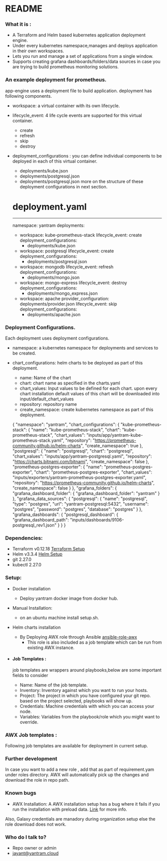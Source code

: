 # README #

### What it is : 
* A Terraform and Helm based kubernetes application deployment engine.
* Under every kubernetes namespace,manages and deploys application in their own workspaces.
* Lets you run and manage a set of applications from a single window.
* Supports creating grafana dashboards/folders/data sources in case you are trying to build prometheus monitoring solutions.

### An example deployment for prometheus. 
app-engine uses a deployment file to build application.  deployment has following components.
  * workspace: a virtual container with its own lifecycle.
  * lifecycle_event: 4 life cycle events are supported for this virtual container.
      * create
      * refresh
      * skip
      * destroy
  * deployment_configurations : you can define individual components to be deployed in each of this virtual container.
      * deployments/kube.json
      * deployments/postgresql.json
      * deployments/postgresql.json
  more on the structure of these deployment configurations in next section.

   
    # deployment.yaml 
    ---
    namespace: yantram
    deployments:
    - workspace: kube-prometheus-stack
      lifecycle_event: create
      deployment_configurations:
        - deployments/kube.json
    - workspace: postgresql
      lifecycle_event: create
      deployment_configurations:
        - deployments/postgresql.json
    - workspace: mongodb
      lifecycle_event: refresh
      deployment_configurations:
        - deployments/mongo.json
    - workspace: mongo-express
      lifecycle_event: destroy
      deployment_configurations:
        - deployments/mongo_express.json
    - workspace: apache
      provider_configuration: deployments/provider.json
      lifecycle_event: skip
      deployment_configurations:
        - deployments/apache.json


### Deployment Configurations. 
Each deployment uses deployment configurations.
  * namespace: a kubernetes namespace for deployments and services to be created.
  * chart_configurations: helm charts to be deployed as part of this deployment.
     * name: Name of the chart 
     * chart: chart name as specified in the charts.yaml 
     * chart_values: Input values to be defined for each chart. upon every chart installation default values of this chart will be downloaded into input/default_chart_values   
     * repository: repository name 
     * create_namespace: create kubernetes namespace as part of this deployment. 

   
    {
      "namespace": "yantram",
      "chart_configurations": {
        "kube-prometheus-stack": {
            "name": "kube-prometheus-stack",
            "chart": "kube-prometheus-stack",
            "chart_values": "inputs/app/yantram-kube-prometheus-stack.yaml",
            "repository": "https://prometheus-community.github.io/helm-charts",
            "create_namespace": true
        },
        "postgresql": {
            "name": "postgresql",
            "chart": "postgresql",
            "chart_values": "inputs/app/yantram-postgresql.yaml",
            "repository": "https://charts.bitnami.com/bitnami",
            "create_namespace": false
        },
        "prometheus-postgres-exporter": {
            "name": "prometheus-postgres-exporter",
            "chart": "prometheus-postgres-exporter",
            "chart_values": "inputs/exporters/yantram-prometheus-postgres-exporter.yaml",
            "repository": "https://prometheus-community.github.io/helm-charts",
            "create_namespace": false
        }
      },
      "grafana_folders": {
        "grafana_dashboard_folder": {
          "grafana_dashboard_folder": "yantram"
        }
      },
      "grafana_data_sources": {
        "postgresql": {
          "name": "postgresql",
          "type": "postgres",
          "url": "yantram-postgresql:5432",
          "username": "postgres",
          "password": "postgres",
          "database": "postgres"
        }
      },
      "grafana_dashboards": {
        "postgresql_dashboard": {
          "grafana_dashboard_path": "inputs/dashboards/9106-postgresql_rev1.json"
        }
      }
    }  


### Dependencies:
   * Terraform v0.12.18 [Terraform Setup](https://learn.hashicorp.com/tutorials/terraform/install-cli)
   * Helm v3.3.4 [Helm Setup](https://helm.sh/docs/intro/install/)
   * git 2.27.0
   * kubectl 2.27.0

### Setup: 
  * Docker installation
      * Deploy yantram docker image from docker hub.
  * Manual Installation:
      * on an ubuntu machine install setup.sh.
  * Helm charts installation
      * By Deploying AWX role through Ansible [ansible-role-awx](https://github.com/geerlingguy/ansible-role-awx)
        * This role is also included as a job template which can be run from existing AWX instance.
 

* #### Job Templates : 
  job templates are wrappers around playbooks,below are some important fields to consider
    * Name: Name of the job template.
    * Inventory: Inventory against which you want to run your hosts.
    * Project: The project in which you have configured your git repo. based on the project selected, playbooks will show up.
    * Credentials: Machine credentials with which you can access your node. 
    * Variables: Variables from the playbook/role which you might want to override. 

###  AWX Job templates :
  Following job templates are available for deployment in current setup.

### Further development ###

In case you want to add a new role , add that as part of requirement.yam under roles directory. AWX will automatically pick up
the changes and download the role in repo path.

### Known bugs ###

* AWX Installation: A AWX installation setup has a bug where it  fails if you run the installation with preload data.
[Link](https://github.com/ansible/awx/issues/8863#issuecomment-748591827) for more info.

Also, Galaxy credentials are manadory during organization setup else the role download does not work.

### Who do I talk to? ###

* Repo owner or admin
* jayant@yantram.cloud